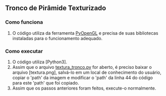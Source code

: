 ## Tronco de Pirâmide Texturizado

### Como funciona

1. O código utiliza da ferramenta [PyOpenGL](https://pypi.org/project/PyOpenGL/) e precisa de suas bibliotecas instaladas para o funcionamento adequado.

### Como executar

1. O código utiliza [Python3].
2. Assim que o arquivo [textura_tronco.py](textura_tronco.py) for aberto, é preciso baixar o arquivo [textura.png], salvá-lo em um local de conhecimento do usuário, copiar o 'path' da imagem e modificar o 'path' da linha 44 do código para este 'path' que foi copiado.
3. Assim que os passos anteriores foram feitos, execute-o normalmente.
